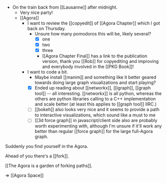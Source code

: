 - On the train back from [[Lausanne]] after midnight.
  - Very nice party!
  - [[Agora]]
    - I want to review the [[copyedit]] of [[Agora Chapter]] which I got back on Thursday.
      - Unsure how many pomodoros this will be, likely several?
        - [x] one
        - [x] two
        - [x] three
        - [[Agora Chapter Final]] has a link to the publication version, thank you [[Rob]] for copyediting and improving and everybody involved in the [[PKG Book]]!
    - I want to code a bit.
      - Maybe install [[manim]] and something like it better geared towards doing large graph visualizations and start playing?
      - [x] Ended up reading about [[networkx]], [[igraph]], [[graph tool]] -- all interesting. [[networkx]] is all python, whereas the others are python libraries calling to a C++ implementation and scale better (at least this applies to [[graph tool]] IIRC.)
      - [ ] [[bokeh]] also looks very nice and it seems to provide a path to interactive visualizations, which sound like a must to me
      - [ ] [[3d force graph]] in javascript/client side also are probably worth experimenting with, although I'm unsure if it'll work any better than regular [[force graph]] for the large full-Agora graph.

Suddenly you find yourself in the Agora.

Ahead of you there's a [[fork]].

[[The Agora is a garden of forking paths]].

=> [[Agora Space]]
